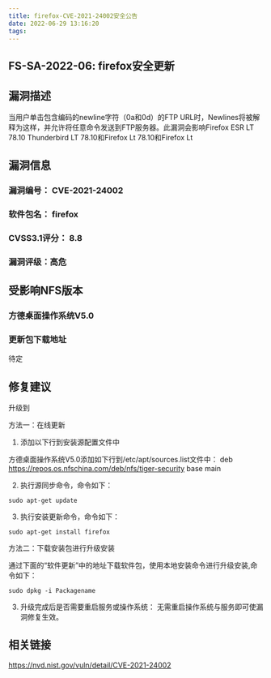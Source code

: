 ```yaml
---
title: firefox-CVE-2021-24002安全公告
date: 2022-06-29 13:16:20
tags:
---
```

## FS-SA-2022-06: firefox安全更新

## 漏洞描述

当用户单击包含编码的newline字符（0a和0d）的FTP URL时，Newlines将被解释为这样，并允许将任意命令发送到FTP服务器。此漏洞会影响Firefox ESR LT 78.10 Thunderbird LT 78.10和Firefox Lt 78.10和Firefox Lt 

## 漏洞信息

###    漏洞编号： CVE-2021-24002

###    软件包名： firefox

###    CVSS3.1评分： 8.8

###    漏洞评级：高危

## 受影响NFS版本

###    方德桌面操作系统V5.0

### 更新包下载地址

待定

## 修复建议

升级到 

方法一：在线更新

1. 添加以下行到安装源配置文件中

方德桌面操作系统V5.0添加如下行到/etc/apt/sources.list文件中：
deb https://repos.os.nfschina.com/deb/nfs/tiger-security base main

2. 执行源同步命令，命令如下：

```
sudo apt-get update
```

3. 执行安装更新命令，命令如下：

```
sudo apt-get install firefox
```

方法二：下载安装包进行升级安装

通过下面的“软件更新”中的地址下载软件包，使用本地安装命令进行升级安装,命令如下：

```
sudo dpkg -i Packagename
```

3. 升级完成后是否需要重启服务或操作系统：
   无需重启操作系统与服务即可使漏洞修复生效。

## 相关链接

https://nvd.nist.gov/vuln/detail/CVE-2021-24002
